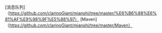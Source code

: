 


[消息队列]（https://github.com/clarinoGiant/mianshi/tree/master/%E6%B6%88%E6%81%AF%E9%98%9F%E5%88%97）
[Maven]（https://github.com/clarinoGiant/mianshi/tree/master/Maven）
